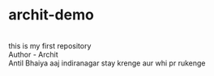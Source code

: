 # archit-demo
<br>
this is my first repository 
<br>
Author - Archit
<br>
Antil Bhaiya aaj indiranagar stay krenge aur whi pr rukenge
